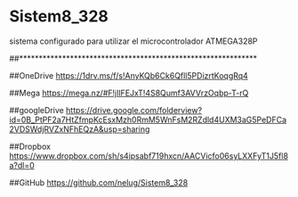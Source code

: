 # Sistem8_328
sistema configurado para utilizar el microcontrolador ATMEGA328P

##*************************************************************

##OneDrive
https://1drv.ms/f/s!AnyKQb6Ck6Qfll5PDizrtKoqgRq4

##Mega
https://mega.nz/#F!jIlFEJxT!4S8Qumf3AVVrzOqbp-T-rQ

##googleDrive
https://drive.google.com/folderview?id=0B_PtPF2a7HtZfmpKcEsxMzh0RmM5WnFsM2RZdld4UXM3aG5PeDFCa2VDSWdjRVZxNFhEQzA&usp=sharing

##Dropbox
https://www.dropbox.com/sh/s4ipsabf719hxcn/AACVicfo06syLXXFyT1J5fl8a?dl=0

##GitHub
https://github.com/nelug/Sistem8_328
